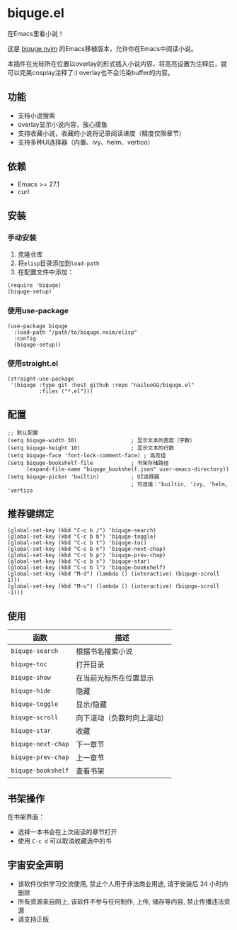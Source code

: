 # biquge.el

在Emacs里看小说！

这是 [biquge.nvim](https://github.com/v1nh1shungry/biquge.nvim) 的Emacs移植版本，允许你在Emacs中阅读小说。

本插件在光标所在位置以overlay的形式插入小说内容，将高亮设置为注释后，就可以完美cosplay注释了:) overlay也不会污染buffer的内容。

## 功能

* 支持小说搜索
* overlay显示小说内容，放心摸鱼
* 支持收藏小说，收藏的小说将记录阅读进度（精度仅限章节）
* 支持多种UI选择器（内置、ivy、helm、vertico）

## 依赖

* Emacs >= 27.1
* curl

## 安装

### 手动安装

1. 克隆仓库
2. 将`elisp`目录添加到`load-path`
3. 在配置文件中添加：

```elisp
(require 'biquge)
(biquge-setup)
```

### 使用use-package

```elisp
(use-package biquge
  :load-path "/path/to/biquge.nvim/elisp"
  :config
  (biquge-setup))
```

### 使用straight.el

```elisp
(straight-use-package
 '(biquge :type git :host github :repo "nailuoGG/biquge.el"
          :files ("*.el")))
```

## 配置

```elisp
;; 默认配置
(setq biquge-width 30)                 ; 显示文本的宽度（字数）
(setq biquge-height 10)                ; 显示文本的行数
(setq biquge-face 'font-lock-comment-face) ; 高亮组
(setq biquge-bookshelf-file            ; 书架存储路径
      (expand-file-name "biquge_bookshelf.json" user-emacs-directory))
(setq biquge-picker 'builtin)          ; UI选择器
                                       ; 可选值：'builtin, 'ivy, 'helm, 'vertico
```

## 推荐键绑定

```elisp
(global-set-key (kbd "C-c b /") 'biquge-search)
(global-set-key (kbd "C-c b b") 'biquge-toggle)
(global-set-key (kbd "C-c b t") 'biquge-toc)
(global-set-key (kbd "C-c b n") 'biquge-next-chap)
(global-set-key (kbd "C-c b p") 'biquge-prev-chap)
(global-set-key (kbd "C-c b s") 'biquge-star)
(global-set-key (kbd "C-c b l") 'biquge-bookshelf)
(global-set-key (kbd "M-d") (lambda () (interactive) (biquge-scroll 1)))
(global-set-key (kbd "M-u") (lambda () (interactive) (biquge-scroll -1)))
```

## 使用

| 函数 | 描述 |
|------|------|
| `biquge-search` | 根据书名搜索小说 |
| `biquge-toc` | 打开目录 |
| `biquge-show` | 在当前光标所在位置显示 |
| `biquge-hide` | 隐藏 |
| `biquge-toggle` | 显示/隐藏 |
| `biquge-scroll` | 向下滚动（负数时向上滚动） |
| `biquge-star` | 收藏 |
| `biquge-next-chap` | 下一章节 |
| `biquge-prev-chap` | 上一章节 |
| `biquge-bookshelf` | 查看书架 |

## 书架操作

在书架界面：
- 选择一本书会在上次阅读的章节打开
- 使用 `C-c d` 可以取消收藏选中的书

## 宇宙安全声明

* 该软件仅供学习交流使用, 禁止个人用于非法商业用途, 请于安装后 24 小时内删除
* 所有资源来自网上, 该软件不参与任何制作, 上传, 储存等内容, 禁止传播违法资源
* 请支持正版
